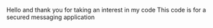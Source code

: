 Hello and thank you for taking an interest in my code
This code is for a secured messaging application
